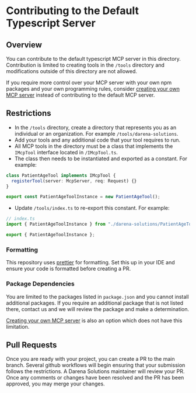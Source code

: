 # Contributing to the Default Typescript Server

## Overview

You can contribute to the default typescript MCP server in this directory. Contribution
is limited to creating tools in the `/tools` directory and modifications outside
of this directory are not allowed.

If you require more control over your MCP server with your own npm packages and
your own programming rules, consider [creating your own MCP server](../servers) instead
of contributing to the default MCP server.

## Restrictions

- In the `/tools` directory, create a directory that represents you as an individual
  or an organization. For example `/tools/darena-solutions`.
- Add your tools and any additional code that your tool requires to run.
- All MCP tools in the directory must be a class that implements the `IMcpTool`
  interface located in `/IMcpTool.ts`.
- The class then needs to be instantiated and exported as a constant. For example:

```typescript
class PatientAgeTool implements IMcpTool {
  registerTool(server: McpServer, req: Request) {}
}

export const PatientAgeToolInstance = new PatientAgeTool();
```

- Update `/tools/index.ts` to re-export this constant. For example:

```typescript
// index.ts
import { PatientAgeToolInstance } from "./darena-solutions/PatientAgeTool";

export { PatientAgeToolInstance };
```

### Formatting

This repository uses [prettier](https://prettier.io/) for formatting. Set this up
in your IDE and ensure your code is formatted before creating a PR.

### Package Dependencies

You are limited to the packages listed in `package.json` and you cannot install
additional packages. If you require an additional package that is not listed there,
contact us and we will review the package and make a determination.

[Creating your own MCP server](../servers) is also an option which does not have
this limitation.

## Pull Requests

Once you are ready with your project, you can create a PR to the main branch. Several
github workflows will begin ensuring that your submission follows the restrictions.
A Darena Solutions maintainer will review your PR. Once any comments or changes
have been resolved and the PR has been approved, you may merge your changes.

